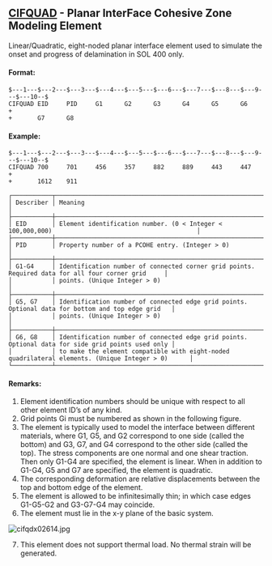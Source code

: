 ## [CIFQUAD](https://help.hexagonmi.com/bundle/MSC_Nastran_2022.4/page/Nastran_Combined_Book/qrg/bulkc1/TOC.CIFQUAD.xhtml) - Planar InterFace Cohesive Zone Modeling Element

Linear/Quadratic, eight-noded planar interface element used to simulate the onset and progress of delamination in SOL 400 only.

#### Format:

```nastran
$---1---$---2---$---3---$---4---$---5---$---6---$---7---$---8---$---9---$---10--$
CIFQUAD EID     PID     G1      G2      G3      G4      G5      G6      +       
+       G7      G8                                                              
```

#### Example:

```nastran
$---1---$---2---$---3---$---4---$---5---$---6---$---7---$---8---$---9---$---10--$
CIFQUAD 700     701     456     357     882     889     443     447     +       
+       1612    911                                                             
```

```text
┌───────────┬───────────────────────────────────────────────────────────────────────────────────────────────────┐
│ Describer │ Meaning                                                                                           │
├───────────┼───────────────────────────────────────────────────────────────────────────────────────────────────┤
│ EID       │ Element identification number. (0 < Integer < 100,000,000)                                        │
├───────────┼───────────────────────────────────────────────────────────────────────────────────────────────────┤
│ PID       │ Property number of a PCOHE entry. (Integer > 0)                                                   │
├───────────┼───────────────────────────────────────────────────────────────────────────────────────────────────┤
│ G1-G4     │ Identification number of connected corner grid points. Required data for all four corner grid     │
│           │ points. (Unique Integer > 0)                                                                      │
├───────────┼───────────────────────────────────────────────────────────────────────────────────────────────────┤
│ G5, G7    │ Identification number of connected edge grid points. Optional data for bottom and top edge grid   │
│           │ points. (Unique Integer > 0)                                                                      │
├───────────┼───────────────────────────────────────────────────────────────────────────────────────────────────┤
│ G6, G8    │ Identification number of connected edge grid points. Optional data for side grid points used only │
│           │ to make the element compatible with eight-noded quadrilateral elements. (Unique Integer > 0)      │
└───────────┴───────────────────────────────────────────────────────────────────────────────────────────────────┘
```

#### Remarks:

1. Element identification numbers should be unique with respect to all other element ID’s of any kind.
2. Grid points Gi must be numbered as shown in the following figure.
3. The element is typically used to model the interface between different materials, where G1, G5, and G2 correspond to one side (called the bottom) and G3, G7, and G4 correspond to the other side (called the top). The stress components are one normal and one shear traction. Then only G1-G4 are specified, the element is linear. When in addition to G1-G4, G5 and G7 are specified, the element is quadratic.
4. The corresponding deformation are relative displacements between the top and bottom edge of the element.
5. The element is allowed to be infinitesimally thin; in which case edges G1-G5-G2 and G3-G7-G4 may coincide.
6. The element must lie in the x-y plane of the basic system.

![cifqdx02614.jpg](https://help-be.hexagonmi.com/bundle/MSC_Nastran_2022.4/page/Nastran_Combined_Book/qrg/bulkc1/../../../assets/cifqdx02614.jpg?_LANG=enus)

7. This element does not support thermal load. No thermal strain will be generated.
